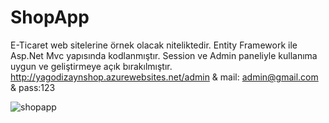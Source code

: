 # ShopApp
 E-Ticaret web sitelerine örnek olacak niteliktedir. Entity Framework ile Asp.Net Mvc yapısında kodlanmıştır.
 Session ve Admin paneliyle kullanıma uygun ve geliştirmeye açık bırakılmıştır.
 http://yagodizaynshop.azurewebsites.net/admin & mail: admin@gmail.com & pass:123

![shopapp](https://user-images.githubusercontent.com/64231904/99671480-24b73180-2a83-11eb-9470-a8c42c2fd4d7.gif)

